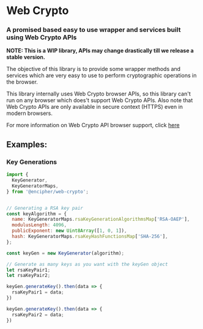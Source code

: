 # Web Crypto

### A promised based easy to use wrapper and services built using Web Crypto APIs

**NOTE: This is a WIP library, APIs may change drastically till we release a stable version.**

The objective of this library is to provide some wrapper methods and services which are very easy to use to perform cryptographic operations in the browser.

This library internally uses Web Crypto browser APIs, so this library can't run on any browser which does't support Web Crypto APIs. Also note that Web Crypto APIs are only available in secure context (HTTPS) even in modern browsers.

For more information on Web Crypto API browser support, click [here](https://caniuse.com/cryptography)

## Examples:

### Key Generations

```JavaScript
import {
  KeyGenerator,
  KeyGeneratorMaps,
} from '@encipher/web-crypto';


// Generating a RSA key pair
const keyAlgorithm = {
  name: KeyGeneratorMaps.rsaKeyGenerationAlgorithmsMap['RSA-OAEP'],
  modulusLength: 4096,
  publicExponent: new Uint8Array([1, 0, 1]),
  hash: KeyGeneratorMaps.rsaKeyHashFunctionsMap['SHA-256'],
};

const keyGen = new KeyGenerator(algorithm);

// Generate as many keys as you want with the keyGen object
let rsaKeyPair1;
let rsaKeyPair2;

keyGen.generateKey().then(data => {
  rsaKeyPair1 = data;
})

keyGen.generateKey().then(data => {
  rsaKeyPair2 = data;
})
```
